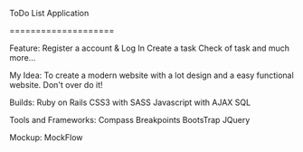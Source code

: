 
ToDo List Application 

====================

Feature:
Register a account & Log In
Create a task 
Check of task
and much more...

My Idea:
To create a modern website with a lot design and a easy functional website. Don't over do it!

Builds:
Ruby on Rails
CSS3 with SASS
Javascript with AJAX
SQL 

Tools and Frameworks:
Compass
Breakpoints
BootsTrap
JQuery

Mockup: 
MockFlow